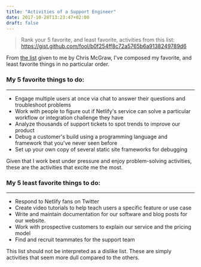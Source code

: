 ```yaml
---
title: "Activities of a Support Engineer"
date: 2017-10-28T13:23:47+02:00
draft: false
---
```

>Rank your 5 favorite, and least favorite, activities from this list: https://gist.github.com/fool/b0f254ff8c72a5765b6a9138249789d6

From [the list](https://gist.github.com/fool/b0f254ff8c72a5765b6a9138249789d6 ) given to me by Chris McGraw, I've composed my favorite, and least favorite things in no particular order.

### My 5 favorite things to do:
---

- Engage multiple users at once via chat to answer their questions and troubleshoot problems
- Work with people to figure out if Netlify's service can solve a particular workflow or integration challenge they have
- Analyze thousands of support tickets to spot trends to improve our product
- Debug a customer's build using a programming language and framework that you've never seen before
- Set up your own copy of several static site frameworks for debugging

Given that I work best under pressure and enjoy problem-solving activities, these are the activities that excite me the most. 

### My 5 least favorite things to do:
---

- Respond to Netlify fans on Twitter
- Create video tutorials to help teach users a specific feature or use case
- Write and maintain documentation for our software and blog posts for our website.
- Work with prospective customers to explain our service and the pricing model
- Find and recruit teammates for the support team

This list should not be interpreted as a dislike list. These are simply activities that seem more dull compared to the others. 
